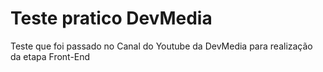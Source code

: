 # Teste pratico DevMedia
 Teste que foi passado no Canal do Youtube da DevMedia para realização da etapa Front-End
